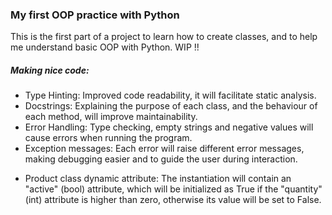 ### My first OOP practice with Python

This is the first part of a project to learn how to create classes, and to help me understand basic OOP with Python.
WIP !!

##### Making nice code:

+ Type Hinting: Improved code readability, it will facilitate static analysis.
+ Docstrings: Explaining the purpose of each class, and the behaviour of each method, will improve maintainability.
+ Error Handling: Type checking, empty strings and negative values will cause errors when running the program.
+ Exception messages: Each error will raise different error messages, making debugging easier and to guide the user during interaction.

* Product class dynamic attribute: The instantiation will contain an "active" (bool) attribute, which will be initialized as True if the "quantity" (int) attribute is higher than zero, otherwise its value will be set to False.